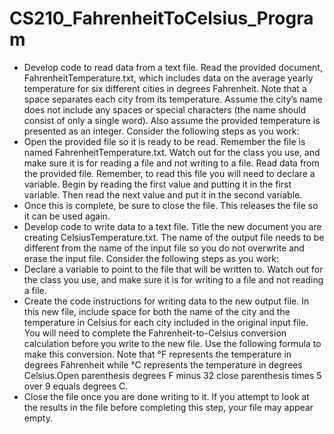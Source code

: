 # CS210_FahrenheitToCelsius_Program

 

 - Develop code to read data from a text file. Read the provided document, FahrenheitTemperature.txt, which includes data on the average yearly temperature for six different cities in degrees Fahrenheit. Note that a space separates each city from its temperature. Assume the city’s name does not include any spaces or special characters (the name should consist of only a single word). Also assume the provided temperature is presented as an integer. Consider the following steps as you work:
 - Open the provided file so it is ready to be read. Remember the file is named FahrenheitTemperature.txt. Watch out for the class you use, and make sure it is for reading a file and not writing to a file. Read data from the provided file. Remember, to read this file you will need to declare a variable. Begin by reading the first value and putting it in the first variable. Then read the next value and put it in the second variable.
 - Once this is complete, be sure to close the file. This releases the file so it can be used again.
 - Develop code to write data to a text file. Title the new document you are creating CelsiusTemperature.txt. The name of the output file needs to be different from the name of the input file so you do not overwrite and erase the input file. Consider the following steps as you work:
 - Declare a variable to point to the file that will be written to. Watch out for the class you use, and make sure it is for writing to a file and not reading a file.
 - Create the code instructions for writing data to the new output file. In this new file, include space for both the name of the city and the temperature in Celsius for each city included in the original input file. You will need to complete the Fahrenheit-to-Celsius conversion calculation before you write to the new file. Use the following formula to make this conversion. Note that °F represents the temperature in degrees Fahrenheit while °C represents the temperature in degrees Celsius.Open parenthesis degrees F minus 32 close parenthesis times 5 over 9 equals degrees C.
 - Close the file once you are done writing to it. If you attempt to look at the results in the file before completing this step, your file may appear empty.
